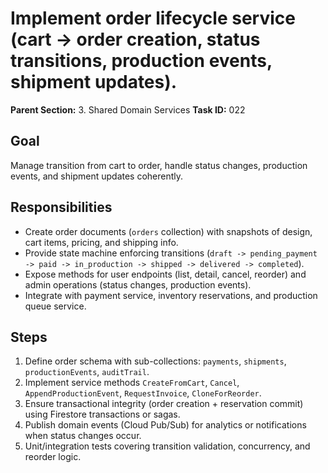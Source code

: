 # Implement order lifecycle service (cart → order creation, status transitions, production events, shipment updates).

**Parent Section:** 3. Shared Domain Services
**Task ID:** 022

## Goal
Manage transition from cart to order, handle status changes, production events, and shipment updates coherently.

## Responsibilities
- Create order documents (`orders` collection) with snapshots of design, cart items, pricing, and shipping info.
- Provide state machine enforcing transitions (`draft -> pending_payment -> paid -> in_production -> shipped -> delivered -> completed`).
- Expose methods for user endpoints (list, detail, cancel, reorder) and admin operations (status changes, production events).
- Integrate with payment service, inventory reservations, and production queue service.

## Steps
1. Define order schema with sub-collections: `payments`, `shipments`, `productionEvents`, `auditTrail`.
2. Implement service methods `CreateFromCart`, `Cancel`, `AppendProductionEvent`, `RequestInvoice`, `CloneForReorder`.
3. Ensure transactional integrity (order creation + reservation commit) using Firestore transactions or sagas.
4. Publish domain events (Cloud Pub/Sub) for analytics or notifications when status changes occur.
5. Unit/integration tests covering transition validation, concurrency, and reorder logic.
